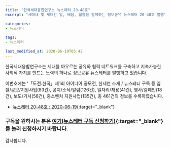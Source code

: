 ```yaml
---
title: "한국세대융합연구소 뉴스레터 20-48호"
excerpt: "세대내 및 세대간 일, 배움, 활동을 함께하는 정보공유 뉴스레터 20-48호 발행" 

categories:
- 뉴스레터

tags:
- 뉴스레터

last_modified_at: 2020-06-19T05:42
---
```


한국세대융합연구소는 세대를 아우르는 공유와 협력 네트워크를 구축하고 지속가능한 사회적 가치를 만드는 노력의 하나로 정보공유 뉴스레터를 발행하고 있습니다.

이번호에는 '「도전.한국」제1회 아이디어 공모전, 한세연 소개 / 뉴스레터 구독 등 입찰/공모/지원사업(83건), 공지/소식/알림(126건), 일자리/채용(41건), 행사/캠페인(18건), 보도/기사(58건), 중소벤처 지원사업(135건), 총 461건의 정보를 수록하였습니다.

* [뉴스레터 20-48호 : 2020-06-19](https://drive.google.com/uc?export=view&id=1ijYapLDh1fBu28EyXw6u1blPNVQbTHNn){:target="_blank"}


### 구독을 원하시는 분은 [여기(뉴스레터 구독 신청하기)](https://forms.gle/MJ5gVHCdunBXXWVB7){:target="_blank"} 를 눌러 신청하시기 바랍니다.


감사합니다.
